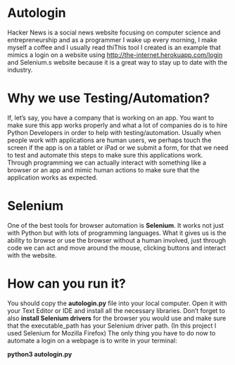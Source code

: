# Autologin
Hacker News is a social news website focusing on computer science and entrepreneurship and as a programmer I wake up every morning, I make myself a coffee and I usually read thiThis tool I created is an example that mimics a login on a website using http://the-internet.herokuapp.com/login and Selenium.s website because it is a great way to stay up to date with the industry.

# Why we use Testing/Automation?
If, let’s say, you have a company that is working on an app. You want to make sure this app works properly and what a lot of companies do is to hire Python Developers in order to help with testing/automation. 
Usually when people work with applications are human users, we perhaps touch the screen if the app is on a tablet or iPad or we submit a form, for that we need to test and automate this steps to make sure this applications work. 
Through programming we can actually interact with something like a browser or an app and mimic human actions to make sure that the application works as expected.

# Selenium
One of the best tools for browser automation is **Selenium**. It works not just with Python but with lots of programming languages. What it gives us is the ability to browse or use the browser without a human involved, just through code we can act and move around the mouse, clicking buttons and interact with the website.

# How can you run it?
You should copy the **autologin.py** file into your local computer.
Open it with your Text Editor or IDE and install all the necessary libraries.
Don’t forget to also **install Selenium drivers** for the browser you would use and make sure that the executable_path has your Selenium driver path. (In this project I used Selenium for Mozilla Firefox)
The only thing you have to do now to automate a login on a webpage is to write in your terminal: 

**python3 autologin.py**
